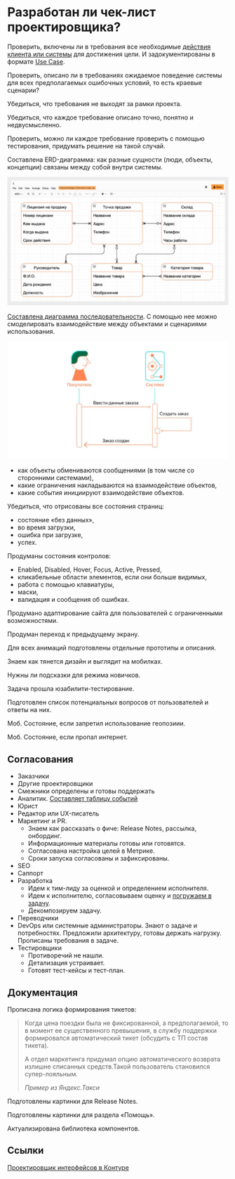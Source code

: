 # Разработан ли чек-лист проектировщика?

Проверить, включены ли в требования все необходимые [действия клиента или системы](https://bureau.ru/soviet/20200211/) для достижения цели. И задокументированы в формате [Use Case](/po/researches/scriptAudit.md).

Проверить, описано ли в требованиях ожидаемое поведение системы для всех предполагаемых ошибочных условий, то есть краевые сценарии?

Убедиться, что требования не выходят за рамки проекта.

Убедиться, что каждое требование описано точно, понятно и недвусмысленно.

Проверить, можно ли каждое требование проверить с помощью тестирования, придумать решение на такой случай.

Составлена ERD-диаграмма: как разные сущности (люди, объекты, концепции) связаны между собой внутри системы.

![](img/erd.png)

[Составлена диаграмма последовательности](https://creately.com/blog/ru/%D0%B4%D0%B8%D0%B0%D0%B3%D1%80%D0%B0%D0%BC%D0%BC%D0%B0/%D1%83%D1%87%D0%B5%D0%B1%D0%BD%D0%BE%D0%B5-%D0%BF%D0%BE%D1%81%D0%BE%D0%B1%D0%B8%D0%B5-%D0%BF%D0%BE-%D0%BF%D0%BE%D1%81%D0%BB%D0%B5%D0%B4%D0%BE%D0%B2%D0%B0%D1%82%D0%B5%D0%BB%D1%8C%D0%BD%D0%BE%D0%B9/). С помощью нее можно смоделировать взаимодействие между объектами и сценариями использования.

![](img/sequence-diagram.png)

- как объекты обмениваются сообщениями (в том числе со сторонними системами),
- какие ограничения накладываются на взаимодействие объектов,
- какие события инициируют взаимодействие объектов.

Убедиться, что отрисованы все состояния страниц:
- состояние «без данных»,
- во время загрузки,
- ошибка при загрузке,
- успех.

Продуманы состояния контролов:
- Enabled, Disabled, Hover, Focus, Active, Pressed,
- кликабельные области элементов, если они больше видимых,
- работа с помощью клавиатуры,
- маски,
- валидация и сообщения об ошибках.

Продумано адаптирование сайта для пользователей с ограниченными возможностями.

Продуман переход к предыдущему экрану.

Для всех анимаций подготовлены отдельные прототипы и описания.

Знаем как тянется дизайн и выглядит на мобилках.

Нужны ли подсказки для режима новичков.

Задача прошла юзабилити-тестирование.

Подготовлен список потенциальных вопросов от пользователей и ответы на них.

Моб. Состояние, если запретил использование геопозиии.

Моб. Состояние, если пропал интернет.

## Согласования

- Заказчики
- Другие проектировщики
- Смежники определены и готовы поддержать
- Аналитик. [Составляет таблицу событий](../develop/logs.md)
- Юрист
- Редактор или UX-писатель
- Маркетинг и PR.
  - Знаем как рассказать о фиче: Release Notes, рассылка, онбординг.
  - Информационные материалы готовы или готовятся.
  - Согласована настройка целей в Метрике.
  - Сроки запуска согласованы и зафиксированы.
- SEO
- Саппорт
- Разработка
  - Идем к тим-лиду за оценкой и определением исполнителя.
  - Идем к исполнителю, согласовываем оценку и [погружаем в задачу](https://bureau.ru/soviet/20131125/).
  - Декомпозируем задачу.
- Переводчики
- DevOps или системные администраторы. Знают о задаче и потребностях. Предложили архитектуру, готовы держать нагрузку. Прописаны требования в задаче.
- Тестировщики
  - Противоречий не нашли.
  - Детализация устраивает.
  - Готовят тест-кейсы и тест-план.

## Документация

Прописана логика формирования тикетов:
>Когда цена поездки была не фиксированной, а предполагаемой, то в момент ее существенного превышения, в службу поддержки формировался автоматический тикет (обсудить с ТП состав тикета). 
>
>А отдел маркетинга придумал опцию автоматического возврата излишне списанных средств.Такой пользователь становился супер-лояльным.
>
>*Пример из Яндекс.Такси*

Подготовлены картинки для Release Notes.

Подготовлены картинки для раздела «Помощь».

Актуализирована библиотека компонентов.

## Ссылки

[Проектировщик интерфейсов в Контуре](https://guides.kontur.ru/principles/uidesigner/)